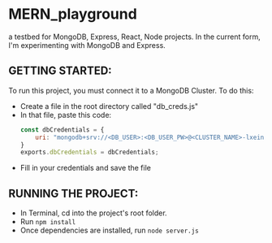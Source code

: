 # MERN_playground
a testbed for MongoDB, Express, React, Node projects. In the current form, I'm experimenting with MongoDB and Express.

## GETTING STARTED:
To run this project, you must connect it to a MongoDB Cluster. To do this: 
* Create a file in the root directory called "db_creds.js"
* In that file, paste this code:
    ```javascript
    const dbCredentials = {
        uri: "mongodb+srv://<DB_USER>:<DB_USER_PW>@<CLUSTER_NAME>-lxein.mongodb.net/test"
    }
    exports.dbCredentials = dbCredentials;
    ```
* Fill in your credentials and save the file

## RUNNING THE PROJECT:
* In Terminal, cd into the project's root folder.
* Run ```npm install```
* Once dependencies are installed, run ```node server.js```



